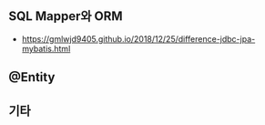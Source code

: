 ﻿## SQL Mapper와 ORM

- https://gmlwjd9405.github.io/2018/12/25/difference-jdbc-jpa-mybatis.html

## @Entity



## 기타 

